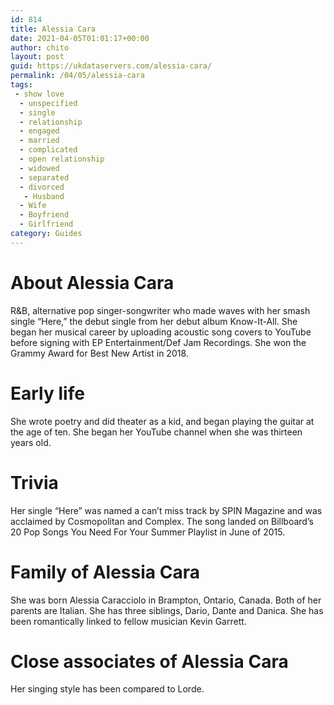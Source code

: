 ```yaml
---
id: 814
title: Alessia Cara
date: 2021-04-05T01:01:17+00:00
author: chito
layout: post
guid: https://ukdataservers.com/alessia-cara/
permalink: /04/05/alessia-cara
tags:
 - show love
  - unspecified
  - single
  - relationship
  - engaged
  - married
  - complicated
  - open relationship
  - widowed
  - separated
  - divorced
   - Husband
  - Wife
  - Boyfriend
  - Girlfriend
category: Guides
---
```




  
  
#  About Alessia Cara
                  
                  
                  
R&B, alternative pop singer-songwriter who made waves with her smash single &#8220;Here,&#8221; the debut single from her debut album Know-It-All. She began her musical career by uploading acoustic song covers to YouTube before signing with EP Entertainment/Def Jam Recordings. She won the Grammy Award for Best New Artist in 2018. 
                  
                
                
                
# Early life
                  
                  
                  
She wrote poetry and did theater as a kid, and began playing the guitar at the age of ten. She began her YouTube channel when she was thirteen years old.
                  
                
                
                
# Trivia
                  
                  
                  
Her single &#8220;Here&#8221; was named a can&#8217;t miss track by SPIN Magazine and was acclaimed by Cosmopolitan and Complex. The song landed on Billboard&#8217;s 20 Pop Songs You Need For Your Summer Playlist in June of 2015.
                  
                
                
                
# Family of Alessia Cara
                  
                  
                  
She was born Alessia Caracciolo in Brampton, Ontario, Canada. Both of her parents are Italian. She has three siblings, Dario, Dante and Danica. She has been romantically linked to fellow musician Kevin Garrett. 
                  
                
                
                
# Close associates of Alessia Cara
                  
                  
                  
Her singing style has been compared to Lorde.
                  
                
              
            
          
          
          
    
    
  
